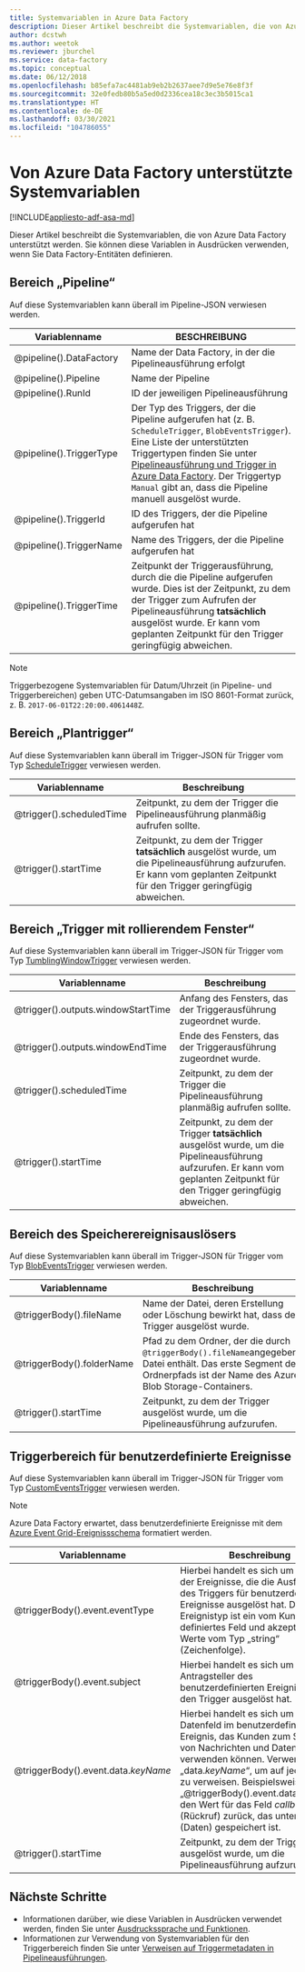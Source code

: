 ```yaml
---
title: Systemvariablen in Azure Data Factory
description: Dieser Artikel beschreibt die Systemvariablen, die von Azure Data Factory unterstützt werden. Sie können diese Variablen in Ausdrücken verwenden, wenn Sie Data Factory-Entitäten definieren.
author: dcstwh
ms.author: weetok
ms.reviewer: jburchel
ms.service: data-factory
ms.topic: conceptual
ms.date: 06/12/2018
ms.openlocfilehash: b85efa7ac4481ab9eb2b2637aee7d9e5e76e8f3f
ms.sourcegitcommit: 32e0fedb80b5a5ed0d2336cea18c3ec3b5015ca1
ms.translationtype: HT
ms.contentlocale: de-DE
ms.lasthandoff: 03/30/2021
ms.locfileid: "104786055"
---
```

# <a name="system-variables-supported-by-azure-data-factory"></a>Von Azure Data Factory unterstützte Systemvariablen

[!INCLUDE[appliesto-adf-asa-md](includes/appliesto-adf-asa-md.md)]

Dieser Artikel beschreibt die Systemvariablen, die von Azure Data Factory unterstützt werden. Sie können diese Variablen in Ausdrücken verwenden, wenn Sie Data Factory-Entitäten definieren.

## <a name="pipeline-scope"></a>Bereich „Pipeline“

Auf diese Systemvariablen kann überall im Pipeline-JSON verwiesen werden.

| Variablenname | BESCHREIBUNG |
| --- | --- |
| @pipeline().DataFactory |Name der Data Factory, in der die Pipelineausführung erfolgt |
| @pipeline().Pipeline |Name der Pipeline |
| @pipeline().RunId |ID der jeweiligen Pipelineausführung |
| @pipeline().TriggerType |Der Typ des Triggers, der die Pipeline aufgerufen hat (z. B. `ScheduleTrigger`, `BlobEventsTrigger`). Eine Liste der unterstützten Triggertypen finden Sie unter [Pipelineausführung und Trigger in Azure Data Factory](concepts-pipeline-execution-triggers.md). Der Triggertyp `Manual` gibt an, dass die Pipeline manuell ausgelöst wurde. |
| @pipeline().TriggerId|ID des Triggers, der die Pipeline aufgerufen hat |
| @pipeline().TriggerName|Name des Triggers, der die Pipeline aufgerufen hat |
| @pipeline().TriggerTime|Zeitpunkt der Triggerausführung, durch die die Pipeline aufgerufen wurde. Dies ist der Zeitpunkt, zu dem der Trigger zum Aufrufen der Pipelineausführung **tatsächlich** ausgelöst wurde. Er kann vom geplanten Zeitpunkt für den Trigger geringfügig abweichen.  |

>[!NOTE]
>Triggerbezogene Systemvariablen für Datum/Uhrzeit (in Pipeline- und Triggerbereichen) geben UTC-Datumsangaben im ISO 8601-Format zurück, z. B. `2017-06-01T22:20:00.4061448Z`.

## <a name="schedule-trigger-scope"></a>Bereich „Plantrigger“

Auf diese Systemvariablen kann überall im Trigger-JSON für Trigger vom Typ [ScheduleTrigger](concepts-pipeline-execution-triggers.md#schedule-trigger) verwiesen werden.

| Variablenname | Beschreibung |
| --- | --- |
| @trigger().scheduledTime |Zeitpunkt, zu dem der Trigger die Pipelineausführung planmäßig aufrufen sollte. |
| @trigger().startTime |Zeitpunkt, zu dem der Trigger **tatsächlich** ausgelöst wurde, um die Pipelineausführung aufzurufen. Er kann vom geplanten Zeitpunkt für den Trigger geringfügig abweichen. |

## <a name="tumbling-window-trigger-scope"></a>Bereich „Trigger mit rollierendem Fenster“

Auf diese Systemvariablen kann überall im Trigger-JSON für Trigger vom Typ [TumblingWindowTrigger](concepts-pipeline-execution-triggers.md#tumbling-window-trigger) verwiesen werden.

| Variablenname | Beschreibung |
| --- | --- |
| @trigger().outputs.windowStartTime |Anfang des Fensters, das der Triggerausführung zugeordnet wurde. |
| @trigger().outputs.windowEndTime |Ende des Fensters, das der Triggerausführung zugeordnet wurde. |
| @trigger().scheduledTime |Zeitpunkt, zu dem der Trigger die Pipelineausführung planmäßig aufrufen sollte. |
| @trigger().startTime |Zeitpunkt, zu dem der Trigger **tatsächlich** ausgelöst wurde, um die Pipelineausführung aufzurufen. Er kann vom geplanten Zeitpunkt für den Trigger geringfügig abweichen. |

## <a name="storage-event-trigger-scope"></a>Bereich des Speicherereignisauslösers

Auf diese Systemvariablen kann überall im Trigger-JSON für Trigger vom Typ [BlobEventsTrigger](concepts-pipeline-execution-triggers.md#event-based-trigger) verwiesen werden.

| Variablenname | Beschreibung |
| --- | --- |
| @triggerBody().fileName  |Name der Datei, deren Erstellung oder Löschung bewirkt hat, dass der Trigger ausgelöst wurde.   |
| @triggerBody().folderName  |Pfad zu dem Ordner, der die durch `@triggerBody().fileName`angegebene Datei enthält. Das erste Segment des Ordnerpfads ist der Name des Azure Blob Storage-Containers.  |
| @trigger().startTime |Zeitpunkt, zu dem der Trigger ausgelöst wurde, um die Pipelineausführung aufzurufen. |

## <a name="custom-event-trigger-scope"></a>Triggerbereich für benutzerdefinierte Ereignisse

Auf diese Systemvariablen kann überall im Trigger-JSON für Trigger vom Typ [CustomEventsTrigger](concepts-pipeline-execution-triggers.md#event-based-trigger) verwiesen werden.

>[!NOTE]
>Azure Data Factory erwartet, dass benutzerdefinierte Ereignisse mit dem [Azure Event Grid-Ereignissschema](../event-grid/event-schema.md) formatiert werden.

| Variablenname | Beschreibung
| --- | --- |
| @triggerBody().event.eventType | Hierbei handelt es sich um den Typ der Ereignisse, die die Ausführung des Triggers für benutzerdefinierte Ereignisse ausgelöst hat. Der Ereignistyp ist ein vom Kunden definiertes Feld und akzeptiert alle Werte vom Typ „string“ (Zeichenfolge). |
| @triggerBody().event.subject | Hierbei handelt es sich um den Antragsteller des benutzerdefinierten Ereignisses, der den Trigger ausgelöst hat. |
| @triggerBody().event.data._keyName_ | Hierbei handelt es sich um ein Datenfeld im benutzerdefinierten Ereignis, das Kunden zum Senden von Nachrichten und Daten verwenden können. Verwenden Sie „data._keyName_“, um auf jedes Feld zu verweisen. Beispielsweise gibt „@triggerBody().event.data.callback“ den Wert für das Feld _callback_ (Rückruf) zurück, das unter _data_ (Daten) gespeichert ist. |
| @trigger().startTime | Zeitpunkt, zu dem der Trigger ausgelöst wurde, um die Pipelineausführung aufzurufen. |

## <a name="next-steps"></a>Nächste Schritte

* Informationen darüber, wie diese Variablen in Ausdrücken verwendet werden, finden Sie unter [Ausdruckssprache und Funktionen](control-flow-expression-language-functions.md).
* Informationen zur Verwendung von Systemvariablen für den Triggerbereich finden Sie unter [Verweisen auf Triggermetadaten in Pipelineausführungen](how-to-use-trigger-parameterization.md).
